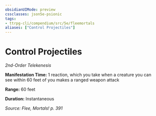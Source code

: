 ```yaml
---
obsidianUIMode: preview
cssclasses: json5e-psionic
tags:
- ttrpg-cli/compendium/src/5e/fleemortals
aliases: ["Control Projectiles"]
---
```

# Control Projectiles
*2nd-Order Telekenesis*  

**Manifestation Time:** 1 reaction, which you take when a creature you can see within 60 feet of you makes a ranged weapon attack

**Range:** 60 feet

**Duration:** Instantaneous

*Source: Flee, Mortals! p. 391*